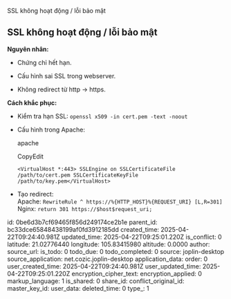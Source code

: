 SSL không hoạt động / lỗi bảo mật

## **SSL không hoạt động / lỗi bảo mật**

**Nguyên nhân:**

- Chứng chỉ hết hạn.
    
- Cấu hình sai SSL trong webserver.
    
- Không redirect từ http → https.
    

**Cách khắc phục:**

- Kiểm tra hạn SSL: `openssl x509 -in cert.pem -text -noout`
    
- Cấu hình trong Apache:
    
    apache
    
    CopyEdit
    
    `<VirtualHost *:443> SSLEngine on SSLCertificateFile /path/to/cert.pem SSLCertificateKeyFile /path/to/key.pem</VirtualHost>`
    
- Tạo redirect:  
    Apache: `RewriteRule ^ https://%{HTTP_HOST}%{REQUEST_URI} [L,R=301]`  
    Nginx: `return 301 https://$host$request_uri;`

id: 0be6d3b7cf69465f856d249174ce2b1e
parent_id: bc33dce65848438199af0fd3912185dd
created_time: 2025-04-22T09:24:40.981Z
updated_time: 2025-04-22T09:25:01.220Z
is_conflict: 0
latitude: 21.02776440
longitude: 105.83415980
altitude: 0.0000
author: 
source_url: 
is_todo: 0
todo_due: 0
todo_completed: 0
source: joplin-desktop
source_application: net.cozic.joplin-desktop
application_data: 
order: 0
user_created_time: 2025-04-22T09:24:40.981Z
user_updated_time: 2025-04-22T09:25:01.220Z
encryption_cipher_text: 
encryption_applied: 0
markup_language: 1
is_shared: 0
share_id: 
conflict_original_id: 
master_key_id: 
user_data: 
deleted_time: 0
type_: 1
